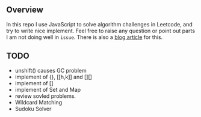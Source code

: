 Overview
--------
In this repo I use JavaScript to solve algorithm challenges in Leetcode, and try to write nice implement. Feel free to raise any question or point out parts I am not doing well in `issue`. There is also a [blog article](http://easyhard.github.io/2015/09/07/leetcodejs/) for this.

TODO
-------
* unshift() causes GC problem
* implement of {}, \[\[h,k\]\] and \[\]\[\]
* implement of []
* implement of Set and Map
* review sovled problems.
* Wildcard Matching
* Sudoku Solver
